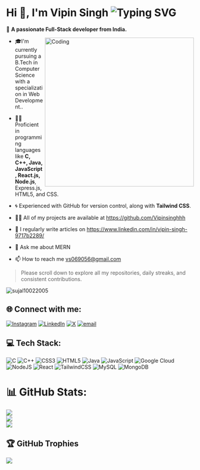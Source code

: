# Hi 👋, I'm Vipin Singh <img src="https://readme-typing-svg.herokuapp.com?font=Fira+Code&size=24&pause=1000&color=9F79EE&center=true&vCenter=true&width=435&lines=Welcome+to+my+GitHub+Profile!" alt="Typing SVG" />

💜 **A passionate Full-Stack developer from India.**

<img align="right" alt="Coding" width="400" src="https://cdn.dribbble.com/users/2131993/screenshots/4948736/thoughtworks-gif_dribbble.gif">

- 🎓I'm currently pursuing a B.Tech in Computer Science with a specialization in Web Development..
  
- 👨‍💻Proficient in programming languages like **C, C++, Java, JavaScript, React.js, Node.js**, Express.js, HTML5, and CSS.
  
- 🌀 Experienced with GitHub for version control, along with **Tailwind CSS**.
  
- 👨‍💻 All of my projects are available at https://github.com/Vipinsinghhh
  
- 📝 I regularly write articles on https://www.linkedin.com/in/vipin-singh-9717b2289/
  
- 💬 Ask me about MERN
  
- 📫 How to reach me vs069056@gmail.com

> Please scroll down to explore all my repositories, daily streaks, and consistent contributions.

<p align="left"> <img src="https://komarev.com/ghpvc/?username=vipinsinghhh&label=Profile%20views&color=0e75b6&style=flat" alt="sujal10022005" /> </p>

## 🌐 Connect with me:
[![Instagram](https://img.shields.io/badge/Instagram-%23E4405F.svg?logo=Instagram&logoColor=white)](https://instagram.com/__v_i_p_i_n_)  [![LinkedIn](https://img.shields.io/badge/LinkedIn-%230077B5.svg?logo=linkedin&logoColor=white)](https://linkedin.com/in/vipin-singh-9717b2289) [![X](https://img.shields.io/badge/X-black.svg?logo=X&logoColor=white)](https://x.com/Vipin_Singhhh) [![email](https://img.shields.io/badge/Email-D14836?logo=gmail&logoColor=white)](mailto:vs069056@gmail.com) 

## 💻 Tech Stack:
![C](https://img.shields.io/badge/c-%2300599C.svg?style=for-the-badge&logo=c&logoColor=white) ![C++](https://img.shields.io/badge/c++-%2300599C.svg?style=for-the-badge&logo=c%2B%2B&logoColor=white) ![CSS3](https://img.shields.io/badge/css3-%231572B6.svg?style=for-the-badge&logo=css3&logoColor=white) ![HTML5](https://img.shields.io/badge/html5-%23E34F26.svg?style=for-the-badge&logo=html5&logoColor=white) ![Java](https://img.shields.io/badge/java-%23ED8B00.svg?style=for-the-badge&logo=openjdk&logoColor=white) ![JavaScript](https://img.shields.io/badge/javascript-%23323330.svg?style=for-the-badge&logo=javascript&logoColor=%23F7DF1E) ![Google Cloud](https://img.shields.io/badge/GoogleCloud-%234285F4.svg?style=for-the-badge&logo=google-cloud&logoColor=white) ![NodeJS](https://img.shields.io/badge/node.js-6DA55F?style=for-the-badge&logo=node.js&logoColor=white) ![React](https://img.shields.io/badge/react-%2320232a.svg?style=for-the-badge&logo=react&logoColor=%2361DAFB) ![TailwindCSS](https://img.shields.io/badge/tailwindcss-%2338B2AC.svg?style=for-the-badge&logo=tailwind-css&logoColor=white) ![MySQL](https://img.shields.io/badge/mysql-4479A1.svg?style=for-the-badge&logo=mysql&logoColor=white) ![MongoDB](https://img.shields.io/badge/MongoDB-%234ea94b.svg?style=for-the-badge&logo=mongodb&logoColor=white)
# 📊 GitHub Stats:
![](https://github-readme-stats.vercel.app/api?username=Vipinsinghhh&theme=radical&hide_border=false&include_all_commits=false&count_private=false)<br/>
![](https://nirzak-streak-stats.vercel.app/?user=Vipinsinghhh&theme=radical&hide_border=false)<br/>
![](https://github-readme-stats.vercel.app/api/top-langs/?username=Vipinsinghhh&theme=radical&hide_border=false&include_all_commits=false&count_private=false&layout=compact)

## 🏆 GitHub Trophies
![](https://github-profile-trophy.vercel.app/?username=Vipinsinghhh&theme=radical&no-frame=false&no-bg=true&margin-w=4)

